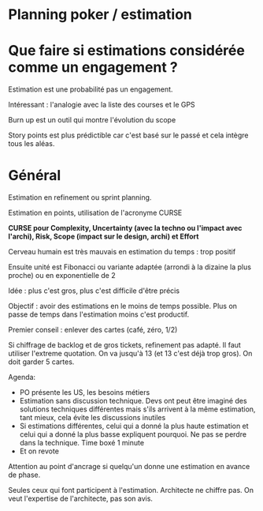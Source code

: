 # Planning poker /  estimation

# Que faire si estimations considérée comme un engagement ?

Estimation est une probabilité pas un engagement. 

Intéressant : l'analogie avec la liste des courses et le GPS

Burn up est un outil qui montre l'évolution du scope

Story points est plus prédictible car c'est basé sur le passé et cela intègre tous les aléas. 

# Général

Estimation en refinement ou sprint planning. 

Estimation en points, utilisation de l'acronyme CURSE

**CURSE pour Complexity, Uncertainty (avec la techno ou l'impact avec l'archi), Risk, Scope (impact sur le design, archi) et Effort**

Cerveau humain est très mauvais en estimation du temps : trop positif

Ensuite unité est Fibonacci ou variante adaptée (arrondi à la dizaine la plus proche) ou en exponentielle de 2

Idée : plus c'est gros, plus c'est difficile d'être précis

Objectif : avoir des estimations en le moins de temps possible. Plus on passe de temps dans  l'estimation moins c'est productif. 

Premier conseil : enlever des cartes (café, zéro, 1/2)

Si chiffrage de backlog et de gros tickets, refinement pas adapté. Il faut utiliser l'extreme quotation. On va jusqu'à 13 (et 13 c'est déjà trop gros). On doit garder 5 cartes. 

Agenda:

- PO présente les US, les besoins métiers
- Estimation sans discussion technique. Devs ont peut être imaginé des solutions techniques différentes mais s'ils arrivent à la même estimation, tant mieux, cela évite les discussions inutiles
- Si estimations différentes, celui qui a donné la plus haute estimation et celui qui a donné la plus basse expliquent pourquoi. Ne pas se perdre dans la technique. Time boxé 1 minute
- Et on revote

Attention au point d'ancrage si quelqu'un donne une estimation en avance de phase. 

Seules ceux qui font participent à l'estimation. Architecte ne chiffre pas. On veut l'expertise de l'architecte, pas son avis.